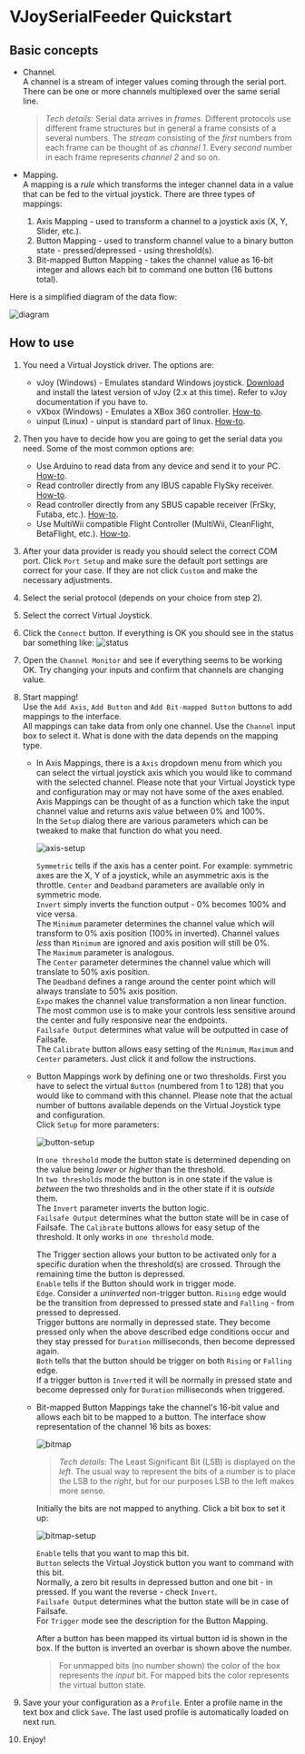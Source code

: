# VJoySerialFeeder Quickstart #
## Basic concepts ##

* Channel.\
   A channel is a stream of integer values coming through the serial port. There can be one or more channels multiplexed over the same serial line.
   > _Tech details:_ Serial data arrives in _frames_. Different protocols use different frame structures but in general a frame consists of a several numbers. The _stream_ consisting of the _first_ numbers from each frame can be thought of as _channel 1_. Every _second_ number in each frame represents _channel 2_ and so on.

* Mapping.\
A mapping is a _rule_ which transforms the integer channel data in a value that can be fed to the virtual joystick. There are three types of mappings:
  1. Axis Mapping - used to transform a channel to a joystick axis (X, Y, Slider, etc.).
  2. Button Mapping - used to transform channel value to a binary button state - pressed/depressed - using threshold(s).
  3. Bit-mapped Button Mapping - takes the channel value as 16-bit integer and allows each bit to command one button (16 buttons total).

Here is a simplified diagram of the data flow:

![diagram](images/overview-diagram.png)
## How to use ##
1. You need a Virtual Joystick driver. The options are:
   * vJoy (Windows) - Emulates standard Windows joystick. [Download](https://sourceforge.net/projects/vjoystick/files/latest/download) and install the latest version of vJoy (2.x at this time). Refer to vJoy documentation if you have to.
   * vXbox (Windows) - Emulates a XBox 360 controller. [How-to](vXbox.md).
   * uinput (Linux) - uinput is standard part of linux. [How-to](Linux.md).

2. Then you have to decide how you are going to get the serial data you need. Some of the most common options are:
   * Use Arduino to read data from any device and send it to your PC. [How-to](Arduino.md).
   * Read controller directly from any IBUS capable FlySky receiver. [How-to](FlySky.md).
   * Read controller directly from any SBUS capable receiver (FrSky, Futaba, etc.). [How-to](Sbus.md).
   * Use MultiWii compatible Flight Controller (MultiWii, CleanFlight, BetaFlight, etc.). [How-to](MultiWii.md).

3. After your data provider is ready you should select the correct COM port. Click `Port Setup` and make sure the default port settings are correct for your case. If they are not click `Custom` and make the necessary adjustments.

4. Select the serial protocol (depends on your choice from step 2).

5. Select the correct Virtual Joystick.

6. Click the `Connect` button. If everything is OK you should see in the status bar something like:
![status](images/statusbar.png)

7. Open the `Channel Monitor` and see if everything seems to be working OK. Try changing your inputs and confirm that channels are changing value.

8. Start mapping!\
   Use the `Add Axis`,  `Add Button` and `Add Bit-mapped Button` buttons to add mappings to the interface.\
   All mappings can take data from only one channel. Use the `Channel` input box to select it. What is done with the data depends on the mapping type.
   * In Axis Mappings, there is a `Axis` dropdown menu from which you can select the virtual joystick axis which you would like to command with the selected channel. Please note that your Virtual Joystick type and configuration may or may not have some of the axes enabled.\
      Axis Mappings can be thought of as a function which take the input channel value and returns axis value between 0% and 100%.\
      In the `Setup` dialog there are various parameters which can be tweaked to make that function do what you need.

      ![axis-setup](images/axis-setup.png)

      `Symmetric` tells if the axis has a center point. For example: symmetric axes are the X, Y of a joystick, while an asymmetric axis is the throttle. `Center` and `Deadband` parameters are available only in symmetric mode.\
      `Invert` simply inverts the function output - 0% becomes 100% and vice versa.\
      The `Minimum` parameter determines the channel value which will transform to 0% axis position (100% in inverted). Channel values _less_ than `Minimum` are ignored and axis position will still be 0%.\
      The `Maximum` parameter is analogous.\
      The `Center` parameter determines the channel value which will translate to 50% axis position.\
      The `Deadband` defines a range around the center point which will always translate to 50% axis position.\
      `Expo` makes the channel value transformation a non linear function. The most common use is to make your controls less sensitive around the center and fully responsive near the endpoints.\
	  `Failsafe Output` determines what value will be outputted in case of Failsafe.\
      The `Calibrate` button allows easy setting of the `Minimum`, `Maximum` and `Center` parameters. Just click it and follow the instructions.

   * Button Mappings work by defining one or two thresholds. First you have to select the virtual `Button` (numbered from 1 to 128) that you would like to command with this channel. Please note that the actual number of buttons available depends on the Virtual Joystick type and configuration.\
      Click `Setup` for more parameters:

      ![button-setup](images/button-setup.png)

      In `one threshold` mode the button state is determined depending on the value being _lower_ or _higher_ than the threshold.\
      In `two thresholds` mode the button is in one state if the value is _between_ the two thresholds and in the other state if it is _outside_ them.\
      The `Invert` parameter inverts the button logic.\
	  `Failsafe Output` determines what the button state will be in case of Failsafe.
      The `Calibrate` buttons allows for easy setup of the threshold. It only works in `one threshold` mode.

     The Trigger section allows your button to be activated only for a specific duration
     when the threshold(s) are crossed. Through the remaining time the button is depressed.\
        `Enable` tells if the Button should work in trigger mode.\
        `Edge`. Consider a _uninverted_
        non-trigger button. `Rising` edge would be the transition
        from depressed to pressed state and `Falling` - from pressed to depressed.\
        Trigger buttons are normally in depressed state. They become pressed only
        when the above described edge conditions occur and they stay pressed for
        `Duration` milliseconds, then become depressed again.\
        `Both` tells that the button should be trigger on both `Rising` or `Falling`
        edge.\
        If a trigger button is `Invert`ed it will be normally in pressed state
        and become depressed only for `Duration` milliseconds when triggered.


   * Bit-mapped Button Mappings take the channel's 16-bit value and allows each bit to be mapped to a button. The interface show representation of the channel 16 bits as boxes:

      ![bitmap](images/bitmap.png)

      > _Tech details:_ The Least Significant Bit (LSB) is displayed on the _left_. The usual way to represent the bits of a number is to place the LSB to the _right_, but for our purposes LSB to the left makes more sense.

      Initially the bits are not mapped to anything. Click a bit box to set it up:

      ![bitmap-setup](images/bitmap-setup.png)

      `Enable` tells that you want to map this bit.\
      `Button` selects the Virtual Joystick button you want to command with this bit.\
      Normally, a zero bit results in depressed button and one bit - in pressed. If you want the reverse - check `Invert`.\
	  `Failsafe Output` determines what the button state will be in case of Failsafe.\
	  For `Trigger` mode see the description for the Button Mapping.

      After a button has been mapped its virtual button id is shown in the box. If the button is inverted an overbar is shown above the number.

      > For unmapped bits (no number shown) the color of the box represents the _input_ bit. For mapped bits the color represents the virtual button state.

9. Save your your configuration as a `Profile`. Enter a profile name in the text box and click `Save`. The last used profile is automatically loaded on next run.

10. Enjoy!
